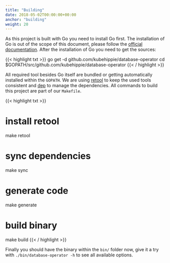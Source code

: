 ```yaml
---
title: "Building"
date: 2018-05-02T00:00:00+00:00
anchor: "building"
weight: 20
---
```


As this project is built with Go you need to install Go first. The installation of Go is out of the scope of this document, please follow the [official documentation](https://golang.org/doc/install). After the installation of Go you need to get the sources:

{{< highlight txt >}}
go get -d github.com/kubehippie/database-operator
cd $GOPATH/src/github.com/kubehippie/database-operator
{{< / highlight >}}

All required tool besides Go itself are bundled or getting automatically installed within the `GOPATH`. We are using [retool](https://github.com/twitchtv/retool) to keep the used tools consistent and [dep](https://github.com/golang/dep) to manage the dependencies. All commands to build this project are part of our `Makefile`.

{{< highlight txt >}}
# install retool
make retool

# sync dependencies
make sync

# generate code
make generate

# build binary
make build
{{< / highlight >}}

Finally you should have the binary within the `bin/` folder now, give it a try with `./bin/database-operator -h` to see all available options.
